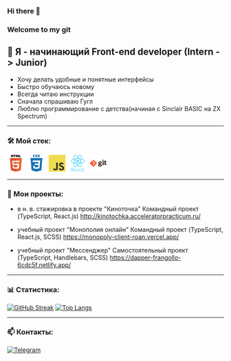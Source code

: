 ### Hi there 👋 
### Welcome to my git 
## &#128640; Я - начинающий Front-end developer (Intern -> Junior)

- Хочу делать удобные и понятные интерфейсы
- Быстро обучаюсь новому
- Всегда читаю инструкции
- Сначала спрашиваю Гугл
- Люблю программирование с детства(начиная с Sinclair BASIC на ZX Spectrum)

---
### &#128736; Мой стек:
<img src="https://github.com/devicons/devicon/blob/master/icons/html5/html5-original-wordmark.svg" title="HTML5" alt="HTML5" width="40" height="40"/>&nbsp;
<img src="https://github.com/devicons/devicon/blob/master/icons/css3/css3-plain-wordmark.svg" title="CSS3" alt="CSS3" width="40" height="40"/>&nbsp;
<img src="https://github.com/devicons/devicon/blob/master/icons/javascript/javascript-original.svg" title="JavaScript" alt="JavaScript" width="40" height="40"/>&nbsp;
<img src="https://github.com/devicons/devicon/blob/master/icons/react/react-original-wordmark.svg" title="React" alt="React" width="40" height="40"/>&nbsp;
<img src="https://github.com/devicons/devicon/blob/master/icons/git/git-original-wordmark.svg" title="Git" alt="Git" width="40" height="40"/>

---
### &#127919; Мои проекты:
- в н. в. cтажировка в проекте "Киноточка"
Командный проект (TypeScript, React.js)
http://kinotochka.acceleratorpracticum.ru/

- учебный проект "Монополия онлайн"
Командный проект (TypeScript, React.js, SCSS)
https://monopoly-client-roan.vercel.app/

- учебный проект "Мессенджер"
Самостоятельный проект (TypeScript, Handlebars, SCSS)
https://dapper-frangollo-6cdc5f.netlify.app/

---

### 📊  Статистика:

[![GitHub Streak](http://github-readme-streak-stats.herokuapp.com?user=realdmitrii)](https://git.io/streak-stats)
[![Top Langs](https://github-readme-stats.vercel.app/api/top-langs/?username=realdmitrii&layout=compact)](https://github.com/anuraghazra/github-readme-stats)
<div>

---

### 📫 Контакты:
[![Telegram](https://img.shields.io/badge/Telegram-blue?logo=telegram&logoColor=white)](https://t.me/realdmitrii)

<!--
**realdmitrii/realdmitrii** is a ✨ _special_ ✨ repository because its `README.md` (this file) appears on your GitHub profile.

Here are some ideas to get you started:

- 🔭 I’m currently working on ...
- 🌱 I’m currently learning ...
- 👯 I’m looking to collaborate on ...
- 🤔 I’m looking for help with ...
- 💬 Ask me about ...
- 📫 How to reach me: ...
- 😄 Pronouns: ...
- ⚡ Fun fact: ...
-->
